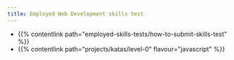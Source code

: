 ```yaml
---
title: Employed Web Development skills test
---
```


- {{% contentlink path="employed-skills-tests/how-to-submit-skills-test" %}}
- {{% contentlink path="projects/katas/level-0" flavour="javascript" %}}